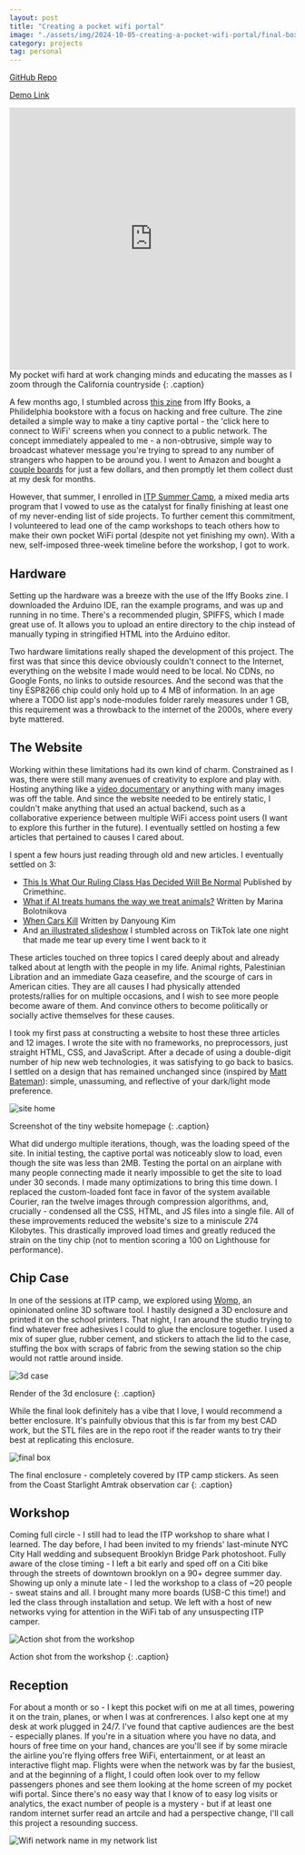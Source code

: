 ```yaml
---
layout: post
title: "Creating a pocket wifi portal"
image: "./assets/img/2024-10-05-creating-a-pocket-wifi-portal/final-box.png"
category: projects
tag: personal
---
```


[GitHub Repo](https://github.com/leviv/pocket-wifi)

[Demo Link](https://leviv.cool/pocket-wifi/)

<iframe width="100%" height="462" src="https://www.youtube.com/embed/GTLUuVz_sdg" title="pocket wifi on amtrak" frameborder="0" allow="accelerometer; autoplay; clipboard-write; encrypted-media; gyroscope; picture-in-picture; web-share" referrerpolicy="strict-origin-when-cross-origin" allowfullscreen></iframe>
My pocket wifi hard at work changing minds and educating the masses as I zoom through the California countryside
{: .caption}

A few months ago, I stumbled across [this zine](https://iffybooks.net/wp-content/uploads/zines/Iffy_Books_Pocket_Wifi_Portal_Zine_print.pdf) from Iffy Books, a Philidelphia bookstore with a focus on hacking and free culture. The zine detailed a simple way to make a tiny captive portal - the 'click here to connect to WiFi' screens when you connect to a public network. The concept immediately appealed to me - a non-obtrusive, simple way to broadcast whatever message you're trying to spread to any number of strangers who happen to be around you. I went to Amazon and bought a [couple boards](https://www.amazon.com/dp/B081PX9YFV?ref=ppx_yo2ov_dt_b_fed_asin_title) for just a few dollars, and then promptly let them collect dust at my desk for months.

However, that summer, I enrolled in [ITP Summer Camp](https://tisch.nyu.edu/itp/admissions/camp), a mixed media arts program that I vowed to use as the catalyst for finally finishing at least one of my never-ending list of side projects. To further cement this commitment, I volunteered to lead one of the camp workshops to teach others how to make their own pocket WiFi portal (despite not yet finishing my own). With a new, self-imposed three-week timeline before the workshop, I got to work.

## Hardware

Setting up the hardware was a breeze with the use of the Iffy Books zine. I downloaded the Arduino IDE, ran the example programs, and was up and running in no time. There's a recommended plugin, SPIFFS, which I made great use of. It allows you to upload an entire directory to the chip instead of manually typing in stringified HTML into the Arduino editor.

Two hardware limitations really shaped the development of this project. The first was that since this device obviously couldn't connect to the Internet, everything on the website I made would need to be local. No CDNs, no Google Fonts, no links to outside resources. And the second was that the tiny ESP8266 chip could only hold up to 4 MB of information. In an age where a TODO list app's node-modules folder rarely measures under 1 GB, this requirement was a throwback to the internet of the 2000s, where every byte mattered.

## The Website

Working within these limitations had its own kind of charm. Constrained as I was, there were still many avenues of creativity to explore and play with. Hosting anything like a [video documentary](https://www.dominionmovement.com/watch) or anything with many images was off the table. And since the website needed to be entirely static, I couldn't make anything that used an actual backend, such as a collaborative experience between multiple WiFi access point users (I want to explore this further in the future). I eventually settled on hosting a few articles that pertained to causes I cared about.

I spent a few hours just reading through old and new articles. I eventually settled on 3:

- [This Is What Our Ruling Class Has Decided Will Be Normal](https://crimethinc.com/2024/02/26/this-is-what-our-ruling-class-has-decided-will-be-normal-on-aaron-bushnells-action-in-solidarity-with-gaza) Published by Crimethinc.
- [What if AI treats humans the way we treat animals?](https://www.vox.com/the-highlight/23777171/ai-animals-rights-cruelty-transhumanism-bostrom) Written by Marina Bolotnikova
- [When Cars Kill](https://www.newyorker.com/news/our-local-correspondents/when-cars-kill-pedestrians) Written by Danyoung Kim
- And [an illustrated slideshow](https://www.tiktok.com/@verbamea/photo/7315589415772949802) I stumbled across on TikTok late one night that made me tear up every time I went back to it

These articles touched on three topics I cared deeply about and already talked about at length with the people in my life. Animal rights, Palestinian Libration and an immediate Gaza ceasefire, and the scourge of cars in American cities. They are all causes I had physically attended protests/rallies for on multiple occasions, and I wish to see more people become aware of them. And convince others to become politically or socially active themselves for these causes.

I took my first pass at constructing a website to host these three articles and 12 images. I wrote the site with no frameworks, no preprocessors, just straight HTML, CSS, and JavaScript. After a decade of using a double-digit number of hip new web technologies, it was satisfying to go back to basics. I settled on a design that has remained unchanged since (inspired by [Matt Bateman](https://mattbateman.xyz/)): simple, unassuming, and reflective of your dark/light mode preference.

![site home](/assets/img/2024-10-05-creating-a-pocket-wifi-portal/site-home.png)

Screenshot of the tiny website homepage
{: .caption}

What did undergo multiple iterations, though, was the loading speed of the site. In initial testing, the captive portal was noticeably slow to load, even though the site was less than 2MB. Testing the portal on an airplane with many people connecting made it nearly impossible to get the site to load under 30 seconds. I made many optimizations to bring this time down. I replaced the custom-loaded font face in favor of the system available Courier, ran the twelve images through compression algorithms, and, crucially - condensed all the CSS, HTML, and JS files into a single file. All of these improvements reduced the website's size to a miniscule 274 Kilobytes. This drastically improved load times and greatly reduced the strain on the tiny chip (not to mention scoring a 100 on Lighthouse for performance).

## Chip Case

In one of the sessions at ITP camp, we explored using [Womp](https://womp.com/index), an opinionated online 3D software tool. I hastily designed a 3D enclosure and printed it on the school printers. That night, I ran around the studio trying to find whatever free adhesives I could to glue the enclosure together. I used a mix of super glue, rubber cement, and stickers to attach the lid to the case, stuffing the box with scraps of fabric from the sewing station so the chip would not rattle around inside.

![3d case](/assets/img/2024-10-05-creating-a-pocket-wifi-portal/3d-case.png)

Render of the 3d enclosure
{: .caption}

While the final look definitely has a vibe that I love, I would recommend a better enclosure. It's painfully obvious that this is far from my best CAD work, but the STL files are in the repo root if the reader wants to try their best at replicating this enclosure.

![final box](/assets/img/2024-10-05-creating-a-pocket-wifi-portal/final-box.png)

The final enclosure - completely covered by ITP camp stickers. As seen from the Coast Starlight Amtrak observation car
{: .caption}

## Workshop

Coming full circle - I still had to lead the ITP workshop to share what I learned. The day before, I had been invited to my friends' last-minute NYC City Hall wedding and subsequent Brooklyn Bridge Park photoshoot. Fully aware of the close timing - I left a bit early and sped off on a Citi bike through the streets of downtown brooklyn on a 90+ degree summer day. Showing up only a minute late - I led the workshop to a class of ~20 people - sweat stains and all. I brought many more boards (USB-C this time!) and led the class through installation and setup. We left with a host of new networks vying for attention in the WiFi tab of any unsuspecting ITP camper.

![Action shot from the workshop](/assets/img/2024-10-05-creating-a-pocket-wifi-portal/workshop1.jpg)

Action shot from the workshop
{: .caption}

## Reception

For about a month or so - I kept this pocket wifi on me at all times, powering it on the train, planes, or when I was at confrerences. I also kept one at my desk at work plugged in 24/7. I've found that captive audiences are the best - especially planes. If you're in a situation where you have no data, and hours of free time on your hand, chances are you'll see if by some miracle the airline you're flying offers free WiFi, entertainment, or at least an interactive flight map. Flights were when the network was by far the busiest, and at the beginning of a flight, I could often look over to my fellow passengers phones and see them looking at the home screen of my pocket wifi portal. Since there's no easy way that I know of to easy log visits or analytics, the exact number of people is a mystery - but if at least one random internet surfer read an artcile and had a perspective change, I'll call this project a resounding success.

![Wifi network name in my network list](/assets/img/2024-10-05-creating-a-pocket-wifi-portal/wifi-name.png)
